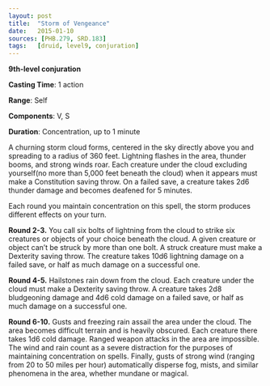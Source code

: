 ```yaml
---
layout: post
title:  "Storm of Vengeance"
date:   2015-01-10
sources: [PHB.279, SRD.183]
tags:   [druid, level9, conjuration]
---
```


**9th-level conjuration**

**Casting Time**: 1 action

**Range**: Self

**Components**: V, S

**Duration**: Concentration, up to 1 minute

A churning storm cloud forms, centered in the sky directly above you and spreading to a radius of 360 feet. Lightning flashes in the area, thunder booms, and strong winds roar. Each creature under the cloud excluding yourself(no more than 5,000 feet beneath the cloud) when it appears must make a Constitution saving throw. On a failed save, a creature takes 2d6 thunder damage and becomes deafened for 5 minutes.

Each round you maintain concentration on this spell, the storm produces different effects on your turn.

**Round 2-3.** You call six bolts of lightning from the cloud to strike six creatures or objects of your choice beneath the cloud. A given creature or object can’t be struck by more than one bolt. A struck creature must make a Dexterity saving throw. The creature takes 10d6 lightning damage on a failed save, or half as much damage on a successful one.

**Round 4-5.** Hailstones rain down from the cloud. Each creature under the cloud must make a Dexterity saving throw. A creature takes 2d8 bludgeoning damage and 4d6 cold damage on a failed save, or half as much damage on a successful one.

**Round 6-10.** Gusts and freezing rain assail the area under the cloud. The area becomes difficult terrain and is heavily obscured. Each creature there takes 1d6 cold damage. Ranged weapon attacks in the area are impossible. The wind and rain count as a severe distraction for the purposes of maintaining concentration on spells. Finally, gusts of strong wind (ranging from 20 to 50 miles per hour) automatically disperse fog, mists, and similar phenomena in the area, whether mundane or magical.
